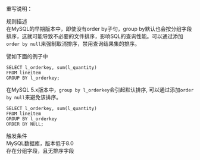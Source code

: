重写说明：

规则描述  
在MySQL的早期版本中，即使没有order by子句，group by默认也会按分组字段排序，这就可能导致不必要的文件排序，影响SQL的查询性能。可以通过添加`order by null`来强制取消排序，禁用查询结果集的排序。

譬如下面的例子中
```
SELECT l_orderkey, sum(l_quantity)
FROM lineitem
GROUP BY l_orderkey;
```
在MySQL 5.x版本中，`group by l_orderkey`会引起默认排序, 可以通过添加`order by null`来避免该排序。
```
SELECT l_orderkey, sum(l_quantity)
FROM lineitem
GROUP BY l_orderkey
ORDER BY NULL;
```

触发条件  
MySQL数据库，版本低于8.0  
存在分组字段，且无排序字段

